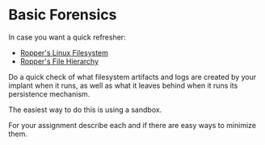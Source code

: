 # Basic Forensics
In case you want a quick refresher: 

* [Ropper's Linux Filesystem]($@ASSIGNVIEWBYID*1839@$)
* [Ropper's File Hierarchy]($@ASSIGNVIEWBYID*2205@$)

Do a quick check of what filesystem artifacts and logs are created by your implant when it runs, as well as what it leaves behind when it runs its persistence mechanism.

The easiest way to do this is using a sandbox. 

For your assignment describe each and if there are easy ways to minimize them. 